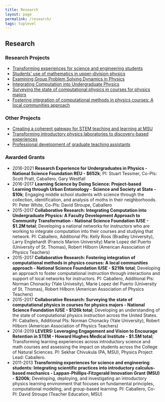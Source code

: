 ```yaml
---
title: Research
layout: page
permalink: /research/
tags: toplevel
---
```


## Research

### Research Projects

-   [Transforming experiences for science and engineering
    students](projects.html#pcubed)
-   [Students' use of mathematics in upper-division
    physics](projects.html#math)
-   [Examining Group Problem Solving Dynamics in
    Physics](projects.html#groups)
-   [Integrating Computation into Undergraduate
    Physics](projects.html#integratecomp)
-   [Surveying the state of computational physics in courses for physics
    majors](projects.html#compsurvey)
-   [Fostering integration of computational methods in physics courses:
    A local communities approach](projects.html#local)

### Other Projects

-   [Creating a coherent gateway for STEM teaching and learning at
    MSU](projects.html#aau)
-   [Transforming introductory physics laboratories to discovery-based
    experiences](projects.html#lab)
-   [Professional development of graduate teaching
    assistants](projects.html#tas)

### Awarded Grants

-   2016-2021 **Research Experience for Undergraduates in Physics -
    National Science Foundation REU - \$652k**; PI: Stuart Tessmer,
    Co-PIs: Scott Pratt, Caballero, Gary Westfall
-   2016-2017 **Learning Science by Doing Science: Project-based
    Learning through Urban Entomology - Science and Society at State -
    \$10k**; Engaging middle school students with science through the
    collection, identification, and analysis of moths in
    their neighborhoods. PI: Peter White, Co-PIs: David Stroupe,
    Caballero
-   2015-2017 **Collaborative Research: Integrating Computation into
    Undergraduate Physics: A Faculty Development Approach to Community
    Transformation - National Science Foundation IUSE - \$1.2M total**;
    Developing a national networks for instructors who are working to
    integrate computation into their courses and studying that network.
    PI: Caballero, Additional PIs: Kelly Roos (Bradley University),
    Larry Englehardt (Francis Marion University) Marie Lopez del Puerto
    (University of St. Thomas), Robert Hilborn (American Association of
    Physics Teachers)
-   2015-2017 **Collaborative Research: Fostering integration of
    computational methods in physics courses: A local communities
    approach - National Science Foundation IUSE - \$219k total**;
    Developing an approach to foster computational instruction through
    interactions and support of local networks for instructors. PI:
    Caballero, Additional PIs: Norman Chonacky (Yale Univesity), Marie
    Lopez del Puerto (University of St. Thomas), Robert Hilborn
    (American Association of Physics Teachers)
-   2015-2017 **Collaborative Research: Surveying the state of
    computational physics in courses for physics majors - National
    Science Foundation IUSE - \$126k total**; Developing an
    understanding of the state of computational physics instruction
    across the United States. PI: Caballero, Additional PIs: Norman
    Chonacky (Yale University), Robert Hilborn (American Association of
    Physics Teachers)
-   2014-2019 **LEVERS: Leveraging Engagement and Vision to Encourage
    Retention in STEM - Howard Hughes Medical Institute - \$1.5M
    total**; Transforming learning experiences across introductory
    science and math courses and assessing the impact on students across
    the College of Natural Sciences. PI: Sekhar Chivukula (PA, MSU),
    Physics Project Lead: Caballero.
-   2011-2013 **Transforming experiences for science and engineering
    students: Integrating scientific practices into introductory
    calculus-based mechanics - Lappan-Phillips-Fitzgerald Innovation
    Grant (MSU) - \$200k**; Developing, deploying, and investigating an
    introductory physics learning environment that focuses on
    fundamental principles, computational modeling, and
    group-based learning. PI: Caballero, Co-PI: David Stroupe (Teacher
    Education, MSU)
